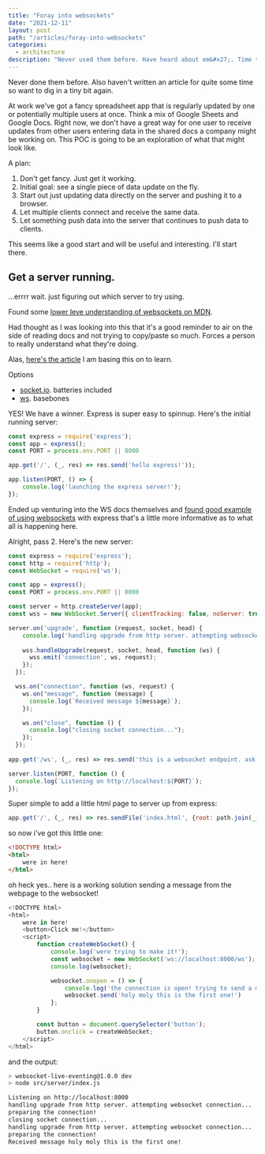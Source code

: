 ```yaml
---
title: "Foray into websockets"
date: "2021-12-11"
layout: post
path: "/articles/foray-into-websockets"
categories:
  - architecture
description: "Never used them before. Have heard about em&#x27;. Time to try em&#x27; out."
---
```


Never done them before. Also haven't written an article for quite some time so want to dig in a tiny bit again. 

At work we've got a fancy spreadsheet app that is regularly updated by one or potentially multiple users at once. Think a mix of Google Sheets and Google Docs. Right now, we don't have a great way for one user to receive updates from other users entering data in the shared docs a company might be working on. This POC is going to be an exploration of what that might look like.

A plan:
1. Don't get fancy. Just get it working.
2. Initial goal: see a single piece of data update on the fly.
3. Start out just updating data directly on the server and pushing it to a browser.
4. Let multiple clients connect and receive the same data.
5. Let something push data into the server that continues to push data to clients.

This seems like a good start and will be useful and interesting. I'll start there.

## Get a server running.
...errrr wait. just figuring out which server to try using.

Found some [lower leve understanding of websockets on MDN](https://developer.mozilla.org/en-US/docs/Web/API/WebSockets_API/Writing_WebSocket_servers).

Had thought as I was looking into this that it's a good reminder to air on the side of reading docs and not trying to copy/paste so much. Forces a person to really understand what they're doing.

Alas, [here's the article](https://blog.mrg.sh/build-a-websocket-server-using-express-and-ws-package) I am basing this on to learn.

Options
- [socket.io](https://www.npmjs.com/package/socket.io). batteries included
- [ws](https://www.npmjs.com/package/ws). basebones

YES! We have a winner. Express is super easy to spinnup. Here's the initial running server: 

```js
const express = require('express');
const app = express();
const PORT = process.env.PORT || 8000

app.get('/', (_, res) => res.send('hello express!'));

app.listen(PORT, () => {
    console.log('launching the express server!');
});
```

Ended up venturing into the WS docs themselves and [found good example of using websockets](https://github.com/websockets/ws/blob/c82b08737fbe142dd910fc7e429399e23b95c6d6/examples/express-session-parse/index.js) with express that's a little more informative as to what all is happening here.

Alright, pass 2. Here's the new server:

```js
const express = require('express');
const http = require('http');
const WebSocket = require('ws');

const app = express();
const PORT = process.env.PORT || 8000

const server = http.createServer(app);
const wss = new WebSocket.Server({ clientTracking: false, noServer: true });

server.on('upgrade', function (request, socket, head) {
    console.log('handling upgrade from http server. attempting websocket connection...');
  
    wss.handleUpgrade(request, socket, head, function (ws) {
      wss.emit('connection', ws, request);
    });
  });

  wss.on("connection", function (ws, request) {
    ws.on("message", function (message) {
      console.log(`Received message ${message}`);
    });

    ws.on("close", function () {
      console.log("closing socket connection...");
    });
  });
  
app.get('/ws', (_, res) => res.send('this is a websocket endpoint. ask for an upgrade and you will get it!'));

server.listen(PORT, function () {
  console.log(`Listening on http://localhost:${PORT}`);
});
```

Super simple to add a little html page to server up from express:
```js
app.get('/', (_, res) => res.sendFile('index.html', {root: path.join(__dirname, '../client/')}));
```

so now i've got this little one:
```html
<!DOCTYPE html>
<html>
    were in here!
</html>
```

oh heck yes.. here is a working solution sending a message from the webpage to the websocket!
```js
<!DOCTYPE html>
<html>
    were in here!
    <button>Click me!</button>
    <script>
        function createWebSocket() {
            console.log('were trying to make it!');
            const websocket = new WebSocket('ws://localhost:8000/ws');
            console.log(websocket);

            websocket.onopen = () => {
                console.log('the connection is open! trying to send a message...')
                websocket.send('holy moly this is the first one!')
            };
        }

        const button = document.querySelector('button');
        button.onclick = createWebSocket; 
    </script>
</html>
```

and the output:
```sh
> websocket-live-eventing@1.0.0 dev
> node src/server/index.js

Listening on http://localhost:8000
handling upgrade from http server. attempting websocket connection...
preparing the connection!
closing socket connection...
handling upgrade from http server. attempting websocket connection...
preparing the connection!
Received message holy moly this is the first one!
```